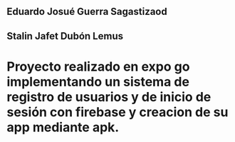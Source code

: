 ## Eduardo Josué Guerra Sagastizaod
## Stalin Jafet Dubón Lemus
# Proyecto realizado en expo go implementando un sistema de registro de usuarios y de inicio de sesión con firebase y creacion de su app mediante apk.
